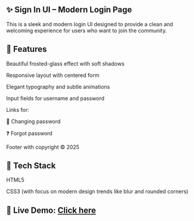 ## ✨ Sign In UI – Modern Login Page


This is a sleek and modern login UI designed to provide a clean and welcoming experience for users who want to join the community.

## 🔹 Features
Beautiful frosted-glass effect with soft shadows

Responsive layout with centered form

Elegant typography and subtle animations

Input fields for username and password

Links for:

🔁 Changing password

❓ Forgot password

Footer with copyright © 2025

## 🧪 Tech Stack
HTML5

CSS3 (with focus on modern design trends like blur and rounded corners)


## 🔗 Live Demo: [Click here](https://ziad-eid.github.io/Modern-Sign-page/)

